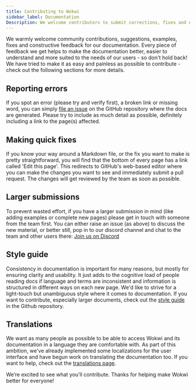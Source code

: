 ```yaml
---
title: Contributing to Wokwi
sidebar_label: Documentation
Description: We welcome contributors to submit corrections, fixes and examples to any of our documentation pages.
---
```


We warmly welcome community contributions, suggestions, examples, fixes and constructive feedback for our documentation. Every piece of feedback we get helps to make the documentation better, easier to understand and more suited to the needs of our users - so don't hold back! We have tried to make it as easy and painless as possible to contribute - check out the following sections for more details.

## Reporting errors

If you spot an error (please try and verify first), a broken link or missing word, you can simply [file an issue](https://github.com/wokwi/wokwi-docs/issues/new) on the GitHub repository where the docs are generated. Please try to include as much detail as possible, definitely including a link to the page(s) affected.

## Making quick fixes

If you know your way around a Markdown file, or the fix you want to make is pretty straightforward, you will find that the bottom of every page has a link called 'Edit this page'. This redirects to GitHub's web-based editor where you can make the changes you want to see and immediately submit a pull request. The changes will get reviewed by the team as soon as possible.

## Larger submissions

To prevent wasted effort, if you have a larger submission in mind (like adding examples or complete new pages) please get in touch with someone from the team first. You can either raise an issue (as above) to discuss the new material, or better still, pop in to our discord channel and chat to the team and other users there: [Join us on Discord](https://wokwi.com/discord)

## Style guide

Consistency in documentation is important for many reasons, but mostly for ensuring clarity and usability. It just adds to the cognitive load of people reading docs if language and terms are inconsistent and information is structured in different ways on each new page. We'd like to strive for a light-touch but unambiguous style where it comes to documentation. If you want to contribute, especially larger documents, check out the [style guide](https://github.com/wokwi/wokwi-docs/blob/main/style-guide.md) in the Github repository.

## Translations

We want as many people as possible to be able to access Wokwi and its documentation in a language they are comfortable with. As part of this ambition, we've already implemented some localizations for the user interface and have begun work on translating the documentation too. If you want to help, check out the [translations page](./translations).

We’re excited to see what you’ll contribute. Thanks for helping make Wokwi better for everyone!
